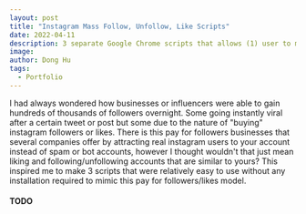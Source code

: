 ```yaml
---
layout: post
title: "Instagram Mass Follow, Unfollow, Like Scripts"
date: 2022-04-11
description: 3 separate Google Chrome scripts that allows (1) user to mass follow instagram users on another's profile, (2) user to mass unfollow instagram users on another's profile and (3) user to mass like posts on a certain hashtag/search query.
image:
author: Dong Hu
tags:
  - Portfolio
---
```

I had always wondered how businesses or influencers were able to gain hundreds of thousands of followers overnight. Some going instantly viral after a certain tweet or post but some due to the nature of "buying" instagram followers or likes. There is this pay for followers businesses that several companies offer by attracting real instagram users to your account instead of spam or bot accounts, however I thought wouldn't that just mean liking and following/unfollowing accounts that are similar to yours? This inspired me to make 3 scripts that were relatively easy to use without any installation required to mimic this pay for followers/likes model.

#### TODO
<script src="https://gist.github.com/chaodonghu/c25c7ee3e3eb85c0a0de051892e596a4.js"></script>
